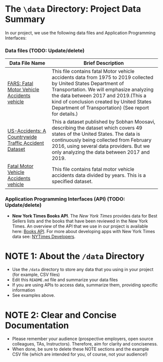 # The `\data` Directory: Project Data Summary

In our project, we use the following data files and Application Programming Interfaces:

### Data files (TODO: Update/delete)
|Data File Name | Brief Description|
|---------------| -----------------|
|[FARS: Fatal Motor Vehicle Accidents vehicle](./data/s.csv) | This file contains fatal Motor vehicle accidents data from 1975 to 2019 collected by United States Department of Transportation. We will emphasize analyzing the data between 2017 and 2019.(This a kind of conclusion created by United States Department of Transportation) (See report for details.)
|[US-Accidents: A Countrywide Traffic Accident Dataset](./data/.csv) | This a dataset published by Sobhan Moosavi, describing the dataset which covers 49 states of the United States. The data is continuously being collected from February 2016, using several data providers. But we only analyzing the data between 2017 and 2019.
|[Fatal Motor Vehicle Accidents vehicle](./data/Fatality_Analysis_Reporting_System.csv) | This file contains fatal motor vehicle accidents data divided by years. This is a specified dataset.

### Application Programming Interfaces (API) (TODO: Update/delete)

* **New York Times Books API**. The _New York Times_ provides data for Best
Sellers lists and the books that have been reviewed in the New York Times. An overview of the API that we use in our project is available here: [Books API](https://developer.nytimes.com/docs/books-product/1/overview). For more about developing apps with New York Times data see: [NYTimes Developers](https://developer.nytimes.com/).

# NOTE 1: About the `/data` Directory

* Use the `/data` directory to store any data that you using in your project (for example, CSV files)
* Edit this `README.md` file and summarize your data files
* If you are using APIs to access data, summarize them, providing specific information
* See examples above.

# NOTE 2:  Clear and Concise Documentation
* Please remember your audience (prospective employers, open source colleagues, TAs, Instructors). Therefore,
aim for clarity and conciseness.
* When done, be sure to delete these NOTE sections and the example CSV file (which are intended for you, of course, not your audience!)
